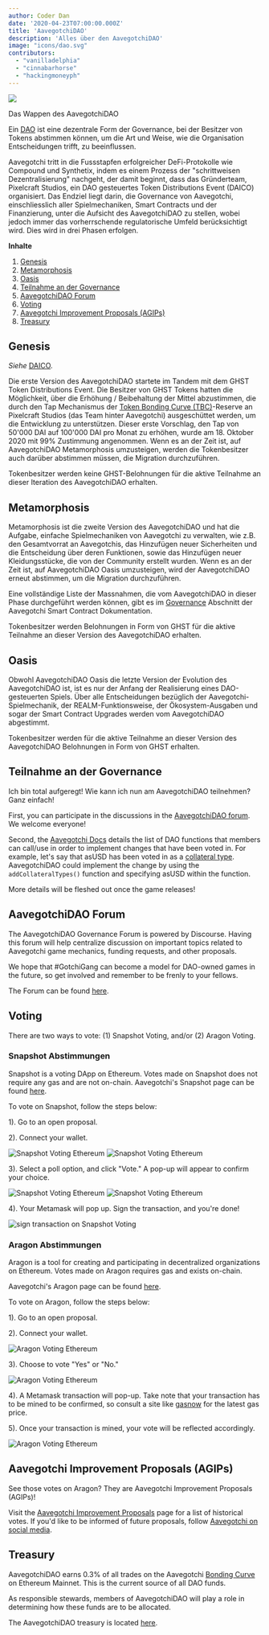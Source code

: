```yaml
---
author: Coder Dan
date: '2020-04-23T07:00:00.000Z'
title: 'AavegotchiDAO'
description: 'Alles über den AavegotchiDAO'
image: "icons/dao.svg"
contributors:
  - "vanilladelphia"
  - "cinnabarhorse"
  - "hackingmoneyph"
---
```


<div class="headerImageContainer">
<img class="headerImage" src="/dao/dao.png">
<p class="headerImageText">Das Wappen des AavegotchiDAO</p>
</div>

Ein [DAO](glossar#dao) ist eine dezentrale Form der Governance, bei der Besitzer von Tokens abstimmen können, um die Art und Weise, wie die Organisation Entscheidungen trifft, zu beeinflussen.

Aavegotchi tritt in die Fussstapfen erfolgreicher DeFi-Protokolle wie Compound und Synthetix, indem es einem Prozess der "schrittweisen Dezentralisierung" nachgeht, der damit beginnt, dass das Gründerteam, Pixelcraft Studios, ein DAO gesteuertes Token Distributions Event (DAICO) organisiert. Das Endziel liegt darin, die Governance von Aavegotchi, einschliesslich aller Spielmechaniken, Smart Contracts und der Finanzierung, unter die Aufsicht des AavegotchiDAO zu stellen, wobei jedoch immer das vorherrschende regulatorische Umfeld berücksichtigt wird. Dies wird in drei Phasen erfolgen.

<div class="contentsBox">

**Inhalte**

<ol>
<li><a href=#genesis>Genesis</a></li>
<li><a href=#metamorphosis>Metamorphosis</a></li>
<li><a href=#oasis>Oasis</a></li>
<li><a href=#participating-in-governance>Teilnahme an der Governance</a></li>
<li><a href=#aavegotchidao-forum>AavegotchiDAO Forum</a></li>
<li><a href=#voting>Voting</a></li>
<li><a href=#aavegotchi-improvement-proposals--agips->Aavegotchi Improvement Proposals (AGIPs)</a></li>
<li><a href=#treasury>Treasury</a></li>
</ol>

</div>

## Genesis

*Siehe* [DAICO](https://wiki.aavegotchi.com/curve/#aavegotchi-daico).

Die erste Version des AavegotchiDAO startete im Tandem mit dem GHST Token Distributions Event. Die Besitzer von GHST Tokens hatten die Möglichkeit, über die Erhöhung / Beibehaltung der Mittel abzustimmen, die durch den Tap Mechanismus der [Token Bonding Curve (TBC)](/curve)-Reserve an Pixelcraft Studios (das Team hinter Aavegotchi) ausgeschüttet werden, um die Entwicklung zu unterstützen. Dieser erste Vorschlag, den Tap von 50'000 DAI auf 100'000 DAI pro Monat zu erhöhen, wurde am 18. Oktober 2020 mit 99% Zustimmung angenommen. Wenn es an der Zeit ist, auf AavegotchiDAO Metamorphosis umzusteigen, werden die Tokenbesitzer auch darüber abstimmen müssen, die Migration durchzuführen.

Tokenbesitzer werden keine GHST-Belohnungen für die aktive Teilnahme an dieser Iteration des AavegotchiDAO erhalten.

## Metamorphosis

Metamorphosis ist die zweite Version des AavegotchiDAO und hat die Aufgabe, einfache Spielmechaniken von Aavegotchi zu verwalten, wie z.B. den Gesamtvorrat an Aavegotchis, das Hinzufügen neuer Sicherheiten und die Entscheidung über deren Funktionen, sowie das Hinzufügen neuer Kleidungsstücke, die von der Community erstellt wurden. Wenn es an der Zeit ist, auf AavegotchiDAO Oasis umzusteigen, wird der AavegotchiDAO erneut abstimmen, um die Migration durchzuführen.

Eine vollständige Liste der Massnahmen, die vom AavegotchiDAO in dieser Phase durchgeführt werden können, gibt es im [Governance](https://docs.aavegotchi.com/overview/governance) Abschnitt der Aavegotchi Smart Contract Dokumentation.

Tokenbesitzer werden Belohnungen in Form von GHST für die aktive Teilnahme an dieser Version des AavegotchiDAO erhalten.

## Oasis

Obwohl AavegotchiDAO Oasis die letzte Version der Evolution des AavegotchiDAO ist, ist es nur der Anfang der Realisierung eines DAO-gesteuerten Spiels. Über alle Entscheidungen bezüglich der Aavegotchi-Spielmechanik, der REALM-Funktionsweise, der Ökosystem-Ausgaben und sogar der Smart Contract Upgrades werden vom AavegotchiDAO abgestimmt.

Tokenbesitzer werden für die aktive Teilnahme an dieser Version des AavegotchiDAO Belohnungen in Form von GHST erhalten.

## Teilnahme an der Governance
Ich bin total aufgeregt! Wie kann ich nun am AavegotchiDAO teilnehmen? Ganz einfach!

First, you can participate in the discussions in the [AavegotchiDAO forum](https://dao.aavegotchi.com/). We welcome everyone!

Second, the [Aavegotchi Docs](https://docs.aavegotchi.com/overview/governance) details the list of DAO functions that members can call/use in order to implement changes that have been voted in. For example, let's say that asUSD has been voted in as a [collateral type](/posts/atokens). AavegotchiDAO could implement the change by using the `addCollateralTypes()` function and specifying asUSD within the function.

More details will be fleshed out once the game releases!

## AavegotchiDAO Forum

The AavegotchiDAO Governance Forum is powered by Discourse. Having this forum will help centralize discussion on important topics related to Aavegotchi game mechanics, funding requests, and other proposals.

We hope that #GotchiGang can become a model for DAO-owned games in the future, so get involved and remember to be frenly to your fellows.

The Forum can be found [here](https://dao.aavegotchi.com/).

## Voting

There are two ways to vote: (1) Snapshot Voting, and/or (2) Aragon Voting.


### Snapshot Abstimmungen

Snapshot is a voting DApp on Ethereum. Votes made on Snapshot does not require any gas and are not on-chain. Aavegotchi's Snapshot page can be found [here](https://snapshot.page/#/aavegotchi.eth).

To vote on Snapshot, follow the steps below:

1). Go to an open proposal.

2). Connect your wallet.

<img class = "bodyImage" src = "/dao/snapshot1.jpg" alt = "Snapshot Voting Ethereum" />
<img class = "bodyImage" src = "/dao/snapshot2.jpg" alt = "Snapshot Voting Ethereum" />

3). Select a poll option, and click "Vote." A pop-up will appear to confirm your choice.

<img class = "bodyImage" src = "/dao/snapshot3.jpg" alt = "Snapshot Voting Ethereum" />
<img class = "bodyImage" src = "/dao/snapshot4.jpg" alt = "Snapshot Voting Ethereum" />

4). Your Metamask will pop up. Sign the transaction, and you're done!

<img class = "bodyImage" src = "/dao/snapshot5.jpg" alt = "sign transaction on Snapshot Voting" />

### Aragon Abstimmungen

Aragon is a tool for creating and participating in decentralized organizations on Ethereum. Votes made on Aragon requires gas and exists on-chain.

Aavegotchi's Aragon page can be found [here](https://client.aragon.org/#/aavegotchi/0xf63e1edbcb3be8d5fb124f4a228f5412f48e5ae7/).

To vote on Aragon, follow the steps below:

1). Go to an open proposal.

2). Connect your wallet.

<img class = "bodyImage" src = "/dao/aragon1.jpg" alt = "Aragon Voting Ethereum" />

3). Choose to vote "Yes" or "No."

<img class = "bodyImage" src = "/dao/aragon2.jpg" alt = "Aragon Voting Ethereum" />

4). A Metamask transaction will pop-up. Take note that your transaction has to be mined to be confirmed, so consult a site like [gasnow](https://gasnow.org/) for the latest gas price.

5). Once your transaction is mined, your vote will be reflected accordingly.


<img class = "bodyImage" src = "/dao/aragon3.jpg" alt = "Aragon Voting Ethereum" />

## Aavegotchi Improvement Proposals (AGIPs)

See those votes on Aragon? They are Aavegotchi Improvement Proposals (AGIPs)!

Visit the [Aavegotchi Improvement Proposals](/aavegotchi-improvement-proposals) page for a list of historical votes. If you'd like to be informed of future proposals, follow [Aavegotchi on social media](/socialmedia).

## Treasury

AavegotchiDAO earns 0.3% of all trades on the Aavegotchi [Bonding Curve](/curve) on Ethereum Mainnet. This is the current source of all DAO funds.

As responsible stewards, members of AavegotchiDAO will play a role in determining how these funds are to be allocated.

The AavegotchiDAO treasury is located [here](https://aavegotchi.com/treasury).